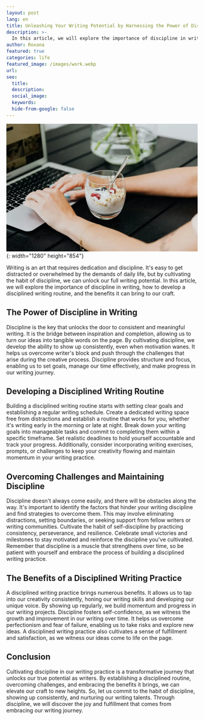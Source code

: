 ```yaml
---
layout: post
lang: en
title: Unleashing Your Writing Potential by Harnessing the Power of Discipline
description: >-
  In this article, we will explore the importance of discipline in writing, how to develop a disciplined writing routine, and the benefits it can bring to our craft. 
author: Roxana
featured: true
categories: life
featured_image: /images/work.webp
url:
seo:
  title:
  description:
  social_image:
  keywords:
  hide-from-google: false
---
```

![](/images/work.webp){: width="1280" height="854"}


Writing is an art that requires dedication and discipline. It's easy to get distracted or overwhelmed by the demands of daily life, but by cultivating the habit of discipline, we can unlock our full writing potential. In this article, we will explore the importance of discipline in writing, how to develop a disciplined writing routine, and the benefits it can bring to our craft.

## The Power of Discipline in Writing 

Discipline is the key that unlocks the door to consistent and meaningful writing. It is the bridge between inspiration and completion, allowing us to turn our ideas into tangible words on the page. By cultivating discipline, we develop the ability to show up consistently, even when motivation wanes. It helps us overcome writer's block and push through the challenges that arise during the creative process. Discipline provides structure and focus, enabling us to set goals, manage our time effectively, and make progress in our writing journey.

## Developing a Disciplined Writing Routine
Building a disciplined writing routine starts with setting clear goals and establishing a regular writing schedule. Create a dedicated writing space free from distractions and establish a routine that works for you, whether it's writing early in the morning or late at night. Break down your writing goals into manageable tasks and commit to completing them within a specific timeframe. Set realistic deadlines to hold yourself accountable and track your progress. Additionally, consider incorporating writing exercises, prompts, or challenges to keep your creativity flowing and maintain momentum in your writing practice.

## Overcoming Challenges and Maintaining Discipline
Discipline doesn't always come easily, and there will be obstacles along the way. It's important to identify the factors that hinder your writing discipline and find strategies to overcome them. This may involve eliminating distractions, setting boundaries, or seeking support from fellow writers or writing communities. Cultivate the habit of self-discipline by practicing consistency, perseverance, and resilience. Celebrate small victories and milestones to stay motivated and reinforce the discipline you've cultivated. Remember that discipline is a muscle that strengthens over time, so be patient with yourself and embrace the process of building a disciplined writing practice.

## The Benefits of a Disciplined Writing Practice
A disciplined writing practice brings numerous benefits. It allows us to tap into our creativity consistently, honing our writing skills and developing our unique voice. By showing up regularly, we build momentum and progress in our writing projects. Discipline fosters self-confidence, as we witness the growth and improvement in our writing over time. It helps us overcome perfectionism and fear of failure, enabling us to take risks and explore new ideas. A disciplined writing practice also cultivates a sense of fulfillment and satisfaction, as we witness our ideas come to life on the page.

## Conclusion
Cultivating discipline in our writing practice is a transformative journey that unlocks our true potential as writers. By establishing a disciplined routine, overcoming challenges, and embracing the benefits it brings, we can elevate our craft to new heights. So, let us commit to the habit of discipline, showing up consistently, and nurturing our writing talents. Through discipline, we will discover the joy and fulfillment that comes from embracing our writing journey.